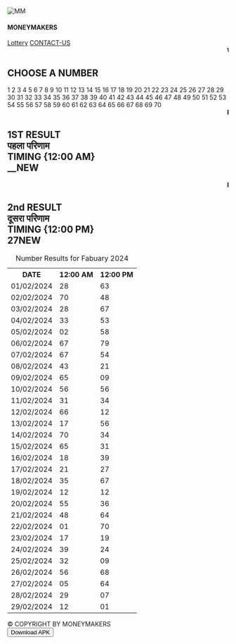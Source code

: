<!DOCTYPE html>
<html lang="UTF-8">

<head>
  <meta name="viewport" content="width=device-width, initial-scale=1.0">
  <meta http-equiv="X-UA-Compatible" content="ie=edge">
  <title>MONEYMAKERS</title>
  <link rel="stylesheet"
    href="https://fonts.googleapis.com/css2?family=Material+Symbols+Outlined:opsz,wght,FILL,GRAD@20..48,100..700,0..1,-50..200" />
  <!--Bootstrap cdn link start here-->
  <link rel="stylesheet" href="https://cdn.jsdelivr.net/npm/bootstrap@4.0.0/dist/css/bootstrap.min.css"
    integrity="sha384-Gn5384xqQ1aoWXA+058RXPxPg6fy4IWvTNh0E263XmFcJlSAwiGgFAW/dAiS6JXm" crossorigin="anonymous">
  <!--Bootstrap cdn css link ends here-->

  <link rel="stylesheet" href="style.css">
  <script src="https://kit.fontawesome.com/f7b6b58142.js" crossorigin="anonymous"></script>
</head>

<body>
  <section class="navbar bg-success">
    <div class="logo">
      <image src="Logo.png" alt="MM">
    </div>
    <div class="Branding">
      <h4>MONEYMAKERS</h4>
    </div>
    <div class="HAMBURGER" onclick="toggleMenu()">
      <div class="bar"></div>
      <div class="bar"></div>
      <div class="bar"></div>
    </div>
    <div class="nav-links">
      <a href="Lottery.html"><i class="fa-solid fa-sack-dollar"></i> Lottery</a>
      <a href="mailto:kraftgameing148@gmail.com "><i class="fa-solid fa-headset"></i> CONTACT-US</a>
      <!--<a href="Presult.html"><i class="fa-solid fa-house"></i> P.RESULTS</a>-->
    </div>
  </section>
  <section class="sticky-top scroll">
    <div class=" Container scroll-right">
      <marquee behavior="" direction="left"><strong>WELCOME TO MONEYMAKERS. INVEST AND EARN MONEY
          PLATFORM. MINIMUM
          INVESTMENT AMOUNT 10₹ WINING AMOUNT 600₹. DON'T WAIT START INVEST AND EARN. पैसा बनाने वालों का स्वागत है.
          निवेश करें और पैसा कमाएँ मंच। न्यूनतम निवेश राशि 10₹, जीत की राशि 600₹। इंतजार न करें, निवेश शुरू करें और
          कमाएं।</strong></marquee>
    </div>
  </section>
  <section class="NUMBER">
    <div class="number">
      <h2 class="center">CHOOSE A NUMBER </h2>
      <span class="num" onclick="showpopup(1)">1</span>
      <span class="num" onclick="showpopup(2)">2</span>
      <span class="num" onclick="showpopup(3)">3</span>
      <span class="num" onclick="showpopup(4)">4</span>
      <span class="num" onclick="showpopup(5)">5</span>
      <span class="num" onclick="showpopup(6)">6</span>
      <span class="num" onclick="showpopup(7)">7</span>
      <span class="num" onclick="showpopup(8)">8</span>
      <span class="num" onclick="showpopup(9)">9</span>
      <span class="num" onclick="showpopup(10)">10</span>
      <span class="num" onclick="showpopup(11)">11</span>
      <span class="num" onclick="showpopup(12)">12</span>
      <span class="num" onclick="showpopup(13)">13</span>
      <span class="num" onclick="showpopup(14)">14</span>
      <span class="num" onclick="showpopup(15)">15</span>
      <span class="num" onclick="showpopup(16)">16</span>
      <span class="num" onclick="showpopup(17)">17</span>
      <span class="num" onclick="showpopup(18)">18</span>
      <span class="num" onclick="showpopup(19)">19</span>
      <span class="num" onclick="showpopup(20)">20</span>
      <span class="num" onclick="showpopup(21)">21</span>
      <span class="num" onclick="showpopup(22)">22</span>
      <span class="num" onclick="showpopup(23)">23</span>
      <span class="num" onclick="showpopup(24)">24</span>
      <span class="num" onclick="showpopup(25)">25</span>
      <span class="num" onclick="showpopup(26)">26</span>
      <span class="num" onclick="showpopup(27)">27</span>
      <span class="num" onclick="showpopup(28)">28</span>
      <span class="num" onclick="showpopup(29)">29</span>
      <span class="num" onclick="showpopup(30)">30</span>
      <span class="num" onclick="showpopup(31)">31</span>
      <span class="num" onclick="showpopup(32)">32</span>
      <span class="num" onclick="showpopup(33)">33</span>
      <span class="num" onclick="showpopup(34)">34</span>
      <span class="num" onclick="showpopup(35)">35</span>
      <span class="num" onclick="showpopup(36)">36</span>
      <span class="num" onclick="showpopup(37)">37</span>
      <span class="num" onclick="showpopup(38)">38</span>
      <span class="num" onclick="showpopup(39)">39</span>
      <span class="num" onclick="showpopup(40)">40</span>
      <span class="num" onclick="showpopup(41)">41</span>
      <span class="num" onclick="showpopup(42)">42</span>
      <span class="num" onclick="showpopup(43)">43</span>
      <span class="num" onclick="showpopup(44)">44</span>
      <span class="num" onclick="showpopup(45)">45</span>
      <span class="num" onclick="showpopup(46)">46</span>
      <span class="num" onclick="showpopup(47)">47</span>
      <span class="num" onclick="showpopup(48)">48</span>
      <span class="num" onclick="showpopup(49)">49</span>
      <span class="num" onclick="showpopup(50)">50</span>
      <span class="num" onclick="showpopup(51)">51</span>
      <span class="num" onclick="showpopup(52)">52</span>
      <span class="num" onclick="showpopup(53)">53</span>
      <span class="num" onclick="showpopup(54)">54</span>
      <span class="num" onclick="showpopup(55)">55</span>
      <span class="num" onclick="showpopup(56)">56</span>
      <span class="num" onclick="showpopup(57)">57</span>
      <span class="num" onclick="showpopup(58)">58</span>
      <span class="num" onclick="showpopup(59)">59</span>
      <span class="num" onclick="showpopup(60)">60</span>
      <span class="num" onclick="showpopup(61)">61</span>
      <span class="num" onclick="showpopup(62)">62</span>
      <span class="num" onclick="showpopup(63)">63</span>
      <span class="num" onclick="showpopup(64)">64</span>
      <span class="num" onclick="showpopup(65)">65</span>
      <span class="num" onclick="showpopup(66)">66</span>
      <span class="num" onclick="showpopup(67)">67</span>
      <span class="num" onclick="showpopup(68)">68</span>
      <span class="num" onclick="showpopup(69)">69</span>
      <span class="num" onclick="showpopup(70)">70</span>
    </div>
    <div id="popup" class="popup" style="display: none;">
      <h2>Enter Amount</h2>
      <input type="number" id="amount" min="10" placeholder="Enter amount"><br><span class="text-danger"
        id="error"></span>
      <button class="WABUTTON" onclick="sendWhatsApp()">Send <i
          class="fa-solid fa-arrow-right-from-bracket"></i></button>
    </div>
  </section>
  <section class="scroll">
    <div class="Container scroll-right">
      <marquee behavior="" direction="left"><strong>RESULT TIMING IS 12:00 AM. नतीजॆं का समय 12:00 बजे पूर्वाह्न
          है।</strong></marquee>
    </div>
  </section>
  <section class="result">
    <div class="result-container">
      <h2>1ST RESULT<br>पहला परिणाम<br>TIMING {12:00 AM}<br>__<span class="blinking">NEW</span></h2>
    </div>
    <section class="scroll">
      <div class="Container scroll-right">
        <marquee behavior="" direction="left"><strong>RESULT TIMING IS 12:00 PM. नतीजें का समय दोपहर 12:00 बजे
            है।</strong></marquee>
      </div>
    </section>
    <div class="result-container">
      <h2>2nd RESULT<br>दूसरा परिणाम<br>TIMING {12:00 PM}<br>27<span class="blinking">NEW</span></h2>
    </div>
  </section>
  <section class="2024">
    <div class="JANUARY">
      <table>
        <caption>Number Results for Fabuary 2024</caption>
        <tr>
          <th>DATE</th>
          <th>12:00 AM</th>
          <th>12:00 PM</th>
        </tr>
        <tr>
          <td>01/02/2024</td>
          <td>28</td>
          <td>63</td>
        </tr>
        <tr>
          <td>02/02/2024</td>
          <td>70</td>
          <td>48</td>
        </tr>
        <tr>
          <td>03/02/2024</td>
          <td>28</td>
          <td>67</td>
        </tr>
        <tr>
          <td>04/02/2024</td>
          <td>33</td>
          <td>53</td>
        </tr>
        <tr>
          <td>05/02/2024</td>
          <td>02</td>
          <td>58</td>
        </tr>
        <tr>
          <td>06/02/2024</td>
          <td>67</td>
          <td>79</td>
        </tr>
        <tr>
          <td>07/02/2024</td>
          <td>67</td>
          <td>54</td>
        </tr>
        <tr>
          <td>08/02/2024</td>
          <td>43</td>
          <td>21</td>
        </tr>
        <tr>
          <td>09/02/2024</td>
          <td>65</td>
          <td>09</td>
        </tr>
        <tr>
          <td>10/02/2024</td>
          <td>56</td>
          <td>56</td>
        </tr>
        <tr>
          <td>11/02/2024</td>
          <td>31</td>
          <td>34</td>
        </tr>
        <tr>
          <td>12/02/2024</td>
          <td>66</td>
          <td>12</td>
        </tr>
        <tr>
          <td>13/02/2024</td>
          <td>17</td>
          <td>56</td>
        </tr>
        <tr>
          <td>14/02/2024</td>
          <td>70</td>
          <td>34</td>
        </tr>
        <tr>
          <td>15/02/2024</td>
          <td>65</td>
          <td>31</td>
        </tr>
        <tr>
          <td>16/02/2024</td>
          <td>18</td>
          <td>39</td>
        </tr>
        <tr>
          <td>17/02/2024</td>
          <td>21</td>
          <td>27</td>
        </tr>
        <tr>
          <td>18/02/2024</td>
          <td>35</td>
          <td>67</td>
        </tr>
        <tr>
          <td>19/02/2024</td>
          <td>12</td>
          <td>12</td>
        </tr>
        <tr>
          <td>20/02/2024</td>
          <td>55</td>
          <td>36</td>
        </tr>
        <tr>
          <td>21/02/2024</td>
          <td>48</td>
          <td>64</td>
        </tr>
        <tr>
          <td>22/02/2024</td>
          <td>01</td>
          <td>70</td>
        </tr>
        <tr>
          <td>23/02/2024</td>
          <td>17</td>
          <td>19</td>
        </tr>
        <tr>
          <td>24/02/2024</td>
          <td>39</td>
          <td>24</td>
        </tr>
        <tr>
          <td>25/02/2024</td>
          <td>32</td>
          <td>09</td>
        </tr>
        <tr>
          <td>26/02/2024</td>
          <td>56</td>
          <td>68</td>
        </tr>
        <tr>
          <td>27/02/2024</td>
          <td>05</td>
          <td>64</td>
        </tr>
        <tr>
          <td>28/02/2024</td>
          <td>29</td>
          <td>07</td>
        </tr>
        <tr>
          <td>29/02/2024</td>
          <td>12</td>
          <td>01</td>
        </tr>
        <!--<tr>
          <td>30/01/2024</td>
          <td>01</td>
          <td>10</td>
        </tr>
        <tr>
          <td>31/01/2024</td>
          <td>69</td>
          <td>31</td>
        </tr>-->
      </table>
    </div>
  </section>
  <section class="foot">
    <footer>&copy COPYRIGHT BY MONEYMAKERS</footer>
  </section>
  <a href="Money-Makers.apk" download>
    <button class="APK"><i class="fa-solid fa-download"></i> Download APK</button>
  </a>
  <script src="script.js"></script>
  <!--Bootstrap cdn js link start here-->
  <!--Bootstrap cdn js link start here-->
  <script src="https://code.jquery.com/jquery-3.2.1.slim.min.js"
    integrity="sha384-KJ3o2DKtIkvYIK3UENzmM7KCkRr/rE9/Qpg6aAZGJwFDMVNA/GpGFF93hXpG5KkN"
    crossorigin="anonymous"></script>
  <script src="https://cdn.jsdelivr.net/npm/popper.js@1.12.9/dist/umd/popper.min.js"
    integrity="sha384-ApNbgh9B+Y1QKtv3Rn7W3mgPxhU9K/ScQsAP7hUibX39j7fakFPskvXusvfa0b4Q"
    crossorigin="anonymous"></script>
  <script src="https://cdn.jsdelivr.net/npm/bootstrap@4.0.0/dist/js/bootstrap.min.js"
    integrity="sha384-JZR6Spejh4U02d8jOt6vLEHfe/JQGiRRSQQxSfFWpi1MquVdAyjUar5+76PVCmYl"
    crossorigin="anonymous"></script>
  <!--Bootstrap cdn js link ends here-->

  <!--Bootstrap cdn js link ends here-->

</body>

</html>
